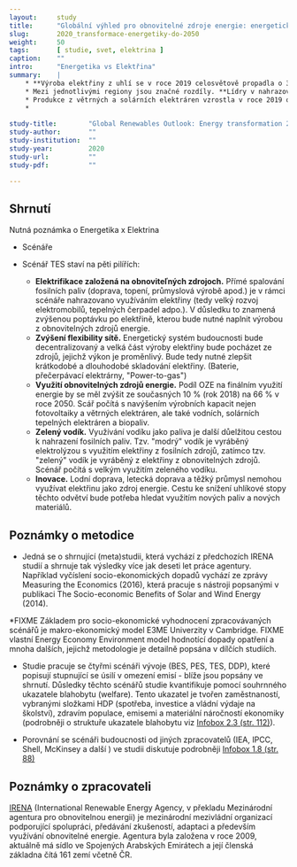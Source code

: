 ```yaml
---
layout:     study
title:      "Globální výhled pro obnovitelné zdroje energie: energetická transformace do 2050"
slug:       2020_transformace-energetiky-do-2050
weight:     50
tags:       [ studie, svet, elektrina ]
caption:    ""
intro:      "Energetika vs Elektřina"
summary:    |
    * **Výroba elektřiny z uhlí se v roce 2019 celosvětově propadla o 3 % ve srovnání s rokem 2018.** V důsledku došlo k poklesu celkových emisí při výrobě elektřiny o 2 %, jedná se však spíše o jednorázový pokles než o začátek dlouhodobého trendu.
    * Mezi jednotlivými regiony jsou značné rozdíly. **Lídry v nahrazování uhlí jinými zdroji jsou Evropská unie a Spojené státy americké, od roku 2007 míra využívání uhlí pro výrobu elektřinu v obou poklesla na polovinu.** V EU byl tento pokles nahrazen obnovitelnými zdroji (větrné a solární elektrárny), v USA bylo uhlí nahrazeno převážně zemním plynem.
    * Produkce z větrných a solárních elektráren vzrostla v roce 2019 o 15 %, kdy tyto zdroje vyrobily 8 % celosvětové elektřiny.
    *

study-title:        "Global Renewables Outlook: Energy transformation 2050"
study-author:       ""
study-institution:  ""
study-year:         2020
study-url:          ""
study-pdf:          ""

---
```


## Shrnutí

Nutná poznámka o Energetika x Elektrina

* Scénáře

* Scénář TES staví na pěti pilířích:
  * **Elektrifikace založená na obnoviteľných zdrojoch.** Přímé spalování fosilních paliv (doprava, topení, průmyslová výrobě apod.) je v rámci scénáře nahrazovano využíváním elektřiny (tedy velký rozvoj elektromobilů, tepelných čerpadel adpo.). V důsledku to znamená zvýšenou poptávku po elektřině, kterou bude nutné naplnit výrobou z obnovitelných zdrojů energie.  
  * **Zvýšení flexibility sítě.** Energetický systém budoucnosti bude decentralizovaný a velká část výroby elektřiny bude pocházet ze zdrojů, jejichž výkon je proměnlivý. Bude tedy nutné zlepšit krátkodobé a dlouhodobé skladování elektřiny. (Baterie, přečerpávací elektrárny, "Power-to-gas")
  * **Využití obnovitelných zdrojů energie.** Podíl OZE na finálním využití energie by se měl zvýšit ze současných 10 % (rok 2018) na 66 % v roce 2050. Scář počítá s navýšením výrobních kapacit nejen fotovoltaiky a větrných elektráren, ale také vodních, solárních tepelných elektráren a biopaliv. 
  * **Zelený vodík.** Využívání vodíku jako paliva je další důelžitou cestou k nahrazení fosilních paliv. Tzv. "modrý" vodík je vyráběný elektrolýzou s využitím elektřiny z fosilních zdrojů, zatímco tzv. "zelený" vodík je vyráběný z elektřiny z obnovitelných zdrojů. Scénář počítá s velkým využitím zeleného vodíku.   
  * **Inovace.** Lodní doprava, letecká doprava a těžký průmysl nemohou využívat elektřinu jako zdroj energie. Cestu ke snížení uhlíkové stopy těchto odvětví bude potřeba hledat využitím nových paliv a nových materiálů.  




## Poznámky o metodice

* Jedná se o shrnující (meta)studii, která vychází z předchozích IRENA studií a shrnuje tak výsledky více jak deseti let práce agentury. Například vyčíslení socio-ekonomických dopadů vychází ze zprávy Measuring the Economics (2016), která pracuje s nástroji popsanými v publikaci The Socio-economic Benefits of Solar and Wind Energy (2014).

*FIXME Základem pro socio-ekonomické vyhodnocení zpracovávaných scénářů je makro-ekonomický model E3ME Univerzity v Cambridge. FIXME vlastní Energy Economy Environment model hodnotící dopady opatření a mnoha dalších, jejichž metodologie je detailně popsána v dílčích studiích.

* Studie pracuje se čtyřmi scénáři vývoje (BES, PES, TES, DDP), které popisují stupnující se úsilí v omezení emisí - blíže jsou popsány ve shrnutí. Důsledky těchto scénářů studie kvantifikuje pomocí souhrnného ukazatele blahobytu (welfare). Tento ukazatel je tvořen zaměstnaností, vybranými složkami HDP (spotřeba, investice a vládní výdaje na školství), zdravím populace, emisemi a materiální náročností ekonomiky (podrobněji o struktuře ukazatele blahobytu viz [Infobox 2.3 (str. 112)](https://www.irena.org/-/media/Files/IRENA/Agency/Publication/2020/Apr/IRENA_Global_Renewables_Outlook_2020.pdf#page=112)).

* Porovnání se scénáři budoucnosti od jiných zpracovatelů (IEA, IPCC, Shell, McKinsey a další ) ve studii diskutuje podrobněji [Infobox 1.8 (str. 88)](https://www.irena.org/-/media/Files/IRENA/Agency/Publication/2020/Apr/IRENA_Global_Renewables_Outlook_2020.pdf#page=88)

## Poznámky o zpracovateli

[IRENA](https://www.irena.org/) (International Renewable Energy Agency, v překladu Mezinárodní agentura pro obnovitelnou energii) je mezinárodní mezivládní organizací podporující spolupráci, předávání zkušeností, adaptaci a především využívání obnovitelné energie. Agentura byla založena v roce 2009, aktuálně má sídlo ve Spojených Arabských Emirátech a její členská základna čítá 161 zemí včetně ČR.

